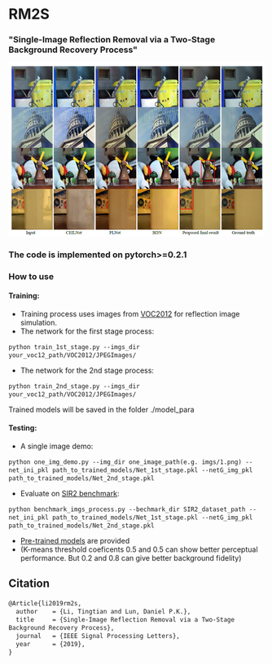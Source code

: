 # RM2S
### "Single-Image Reflection Removal via a Two-Stage Background Recovery Process"
![cover](cover.PNG)

### The code is implemented on pytorch>=0.2.1

### How to use
#### Training:
- Training process uses images from [VOC2012](http://host.robots.ox.ac.uk/pascal/VOC/voc2012/) for reflection image simulation.
- The network for the first stage process: 
```
python train_1st_stage.py --imgs_dir your_voc12_path/VOC2012/JPEGImages/
```
- The network for the 2nd stage process: 
```
python train_2nd_stage.py --imgs_dir your_voc12_path/VOC2012/JPEGImages/
```
Trained models will be saved in the folder ./model_para
#### Testing:

- A single image demo:
```
python one_img_demo.py --img_dir one_image_path(e.g. imgs/1.png) --net_ini_pkl path_to_trained_models/Net_1st_stage.pkl --netG_img_pkl path_to_trained_models/Net_2nd_stage.pkl
```
- Evaluate on [SIR2 benchmark](http://rose1.ntu.edu.sg/Datasets/sir2Benchmark.asp):
```
python benchmark_imgs_process.py --bechmark_dir SIR2_dataset_path --net_ini_pkl path_to_trained_models/Net_1st_stage.pkl --netG_img_pkl path_to_trained_models/Net_2nd_stage.pkl
```
- [Pre-trained models](https://connectpolyu-my.sharepoint.com/:f:/g/personal/15900416r_connect_polyu_hk/EpjHAPgDdfxIhQSb4BkYOWABhllxLZG5BgflQG-CXfHR7A?e=0Hzosa) are provided <br/>
-  (K-means threshold coeficents 0.5 and 0.5 can show better perceptual performance. But 0.2 and 0.8 can give better background fidelity)
## Citation
```
@Article{li2019rm2s,
  author    = {Li, Tingtian and Lun, Daniel P.K.},
  title     = {Single-Image Reflection Removal via a Two-Stage Background Recovery Process},
  journal   = {IEEE Signal Processing Letters},
  year      = {2019},
}
```
